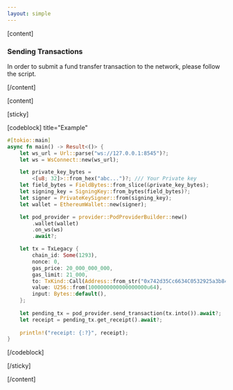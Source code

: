 ```yaml
---
layout: simple  
---
```


<script>
    import {Code} from '$lib';
</script>

[content]

### Sending Transactions

In order to submit a fund transfer transaction to the network, please follow the script.

[/content]

[content]

[sticky]

[codeblock] title="Example"

```rust
#[tokio::main]
async fn main() -> Result<()> {
    let ws_url = Url::parse("ws://127.0.0.1:8545")?;
    let ws = WsConnect::new(ws_url);

    let private_key_bytes =
        <[u8; 32]>::from_hex("abc...")?; /// Your Private key
    let field_bytes = FieldBytes::from_slice(&private_key_bytes);
    let signing_key = SigningKey::from_bytes(field_bytes)?;
    let signer = PrivateKeySigner::from(signing_key);
    let wallet = EthereumWallet::new(signer);

    let pod_provider = provider::PodProviderBuilder::new()
        .wallet(wallet)
        .on_ws(ws)
        .await?;

    let tx = TxLegacy {
        chain_id: Some(1293),
        nonce: 0,
        gas_price: 20_000_000_000,
        gas_limit: 21_000,
        to: TxKind::Call(Address::from_str("0x742d35Cc6634C0532925a3b844Bc454e4438f44e").unwrap()),
        value: U256::from(1000000000000000000u64),
        input: Bytes::default(),
    };
    
    let pending_tx = pod_provider.send_transaction(tx.into()).await?;
    let receipt = pending_tx.get_receipt().await?;
    
    println!("receipt: {:?}", receipt);
}
```

[/codeblock]

[/sticky]

[/content]
